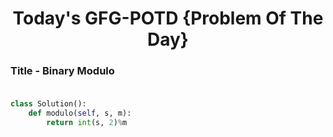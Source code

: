 <h1 align="center">Today's GFG-POTD {Problem Of The Day}</h1>

### Title - Binary Modulo<br><br>

```python
class Solution():
    def modulo(self, s, m):
        return int(s, 2)%m
```

